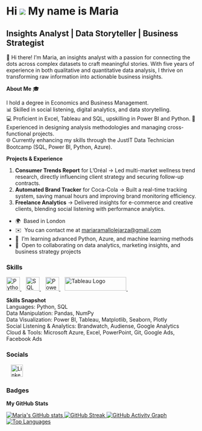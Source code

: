 Hi ![](https://user-images.githubusercontent.com/18350557/176309783-0785949b-9127-417c-8b55-ab5a4333674e.gif) My name is Maria
===========================================================================================================================

Insights Analyst | Data Storyteller | Business Strategist
---------------------------------------------------------

👋 Hi there! I’m Maria, an insights analyst with a passion for connecting the dots across complex datasets to craft meaningful stories. With five years of experience in both qualitative and quantitative data analysis, I thrive on transforming raw information into actionable business insights.

**About Me** 🎓

I hold a degree in Economics and Business Management.  
📊 Skilled in social listening, digital analytics, and data storytelling.  
💻 Proficient in Excel, Tableau and SQL, upskilling in Power BI and Python.
🧩 Experienced in designing analysis methodologies and managing cross-functional projects.  
🌐 Currently enhancing my skills through the JustIT Data Technician Bootcamp (SQL, Power BI, Python, Azure).

**Projects & Experience**

1. **Consumer Trends Report** for L’Oréal → Led multi-market wellness trend research, directly influencing client strategy and securing follow-up contracts.  
2. **Automated Brand Tracker** for Coca-Cola → Built a real-time tracking system, saving manual hours and improving brand monitoring efficiency.  
3. **Freelance Analytics** → Delivered insights for e-commerce and creative clients, blending social listening with performance analytics.

* 🌍  Based in London  
* ✉️  You can contact me at [mariaramallolejarza@gmail.com](mailto:mariaramallolejarza@gmail.com)  
* 🧠  I’m learning advanced Python, Azure, and machine learning methods  
* 🤝  Open to collaborating on data analytics, marketing insights, and business strategy projects

### Skills

<p align="left">
<a href="https://www.python.org/" target="_blank" rel="noreferrer">
<img src="https://raw.githubusercontent.com/danielcranney/readme-generator/main/public/icons/skills/python-colored.svg" width="36" height="36" alt="Python" />
</a>&nbsp;&nbsp;
<a href="https://www.microsoft.com/en-us/sql-server" target="_blank" rel="noreferrer">
<img src="https://raw.githubusercontent.com/danielcranney/readme-generator/main/public/icons/skills/mysql-colored.svg" width="36" height="36" alt="SQL" />
</a>&nbsp;&nbsp;
<a href="https://powerbi.microsoft.com/" target="_blank" rel="noreferrer">
<img src="https://cdn.worldvectorlogo.com/logos/power-bi.svg" width="36" height="36" alt="Power BI" />
</a>&nbsp;&nbsp;
<a href="https://www.tableau.com/" target="_blank" rel="noreferrer">
<img src="https://raw.githubusercontent.com/gilbarbara/logos/main/logos/tableau.svg" width="163" height="36" alt="Tableau Logo" />
</a>&nbsp;&nbsp;
</p>

**Skills Snapshot**  
Languages: Python, SQL  
Data Manipulation: Pandas, NumPy  
Data Visualization: Power BI, Tableau, Matplotlib, Seaborn, Plotly  
Social Listening & Analytics: Brandwatch, Audiense, Google Analytics  
Cloud & Tools: Microsoft Azure, Excel, PowerPoint, Git, Google Ads, Facebook Ads

### Socials

<p align="left">
</picture>
</a>&nbsp;&nbsp;
<a href="https://www.linkedin.com/in/maria-ramallo-lejarza/" target="_blank" rel="noreferrer">
<img src="https://raw.githubusercontent.com/danielcranney/readme-generator/main/public/icons/socials/linkedin.svg" width="32" height="32" alt="LinkedIn" />
</a>
</p>

### Badges

<b>My GitHub Stats</b>

<a href="http://www.github.com/maria-ramallo">
<img src="https://github-readme-stats.vercel.app/api?username=maria-ramallo&show_icons=true&hide=&count_private=true&title_color=0891b2&text_color=ffffff&icon_color=0891b2&bg_color=1c1917&hide_border=true" alt="Maria's GitHub stats" />
</a>

<a href="http://www.github.com/maria-ramallo">
<img src="https://github-readme-streak-stats.herokuapp.com/?user=maria-ramallo&stroke=ffffff&background=1c1917&ring=0891b2&fire=0891b2&currStreakNum=ffffff&currStreakLabel=0891b2&sideNums=ffffff&sideLabels=ffffff&dates=ffffff&hide_border=true" alt="GitHub Streak" />
</a>

<a href="http://www.github.com/maria-ramallo">
<img src="https://github-readme-activity-graph.cyclic.app/graph?username=maria-ramallo&bg_color=1c1917&color=ffffff&line=0891b2&point=ffffff&area_color=1c1917&area=true&hide_border=true&custom_title=GitHub%20Commits%20Graph" alt="GitHub Activity Graph" />
</a>

<a href="https://github.com/maria-ramallo" align="left">
<img src="https://github-readme-stats.vercel.app/api/top-langs/?username=maria-ramallo&langs_count=10&title_color=0891b2&text_color=ffffff&icon_color=0891b2&bg_color=1c1917&hide_border=true&locale=en&custom_title=Top%20Languages" alt="Top Languages" />
</a>
